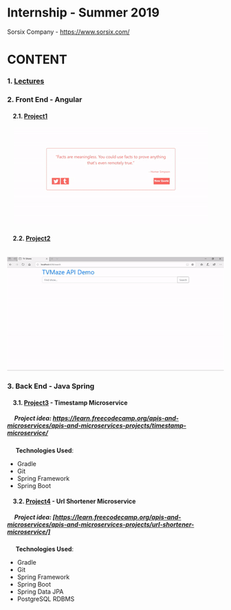# Internship - Summer 2019

Sorsix Company - https://www.sorsix.com/


# CONTENT

### 1. [Lectures](https://github.com/FisnikL/Internship-Summer-2019/tree/master/Sorsix-Material)
### 2. Front End - Angular  
#### &nbsp;&nbsp;&nbsp;&nbsp;2.1. [Project1](https://github.com/FisnikL/Internship-Summer-2019/tree/master/Projects/1.%20Front%20End%20-%20Angular/random-quote-spring-2019/random-quote-machine-FL)  
&nbsp;&nbsp;&nbsp;&nbsp;<img src="https://github.com/FisnikL/Internship-Summer-2019/blob/master/gifs/project1.gif" alt="random quote generator"/>

#### &nbsp;&nbsp;&nbsp;&nbsp;2.2. [Project2](https://github.com/FisnikL/Internship-Summer-2019/tree/master/Projects/1.%20Front%20End%20-%20Angular/tv-shows-interns/tv-shows-FL)  
&nbsp;&nbsp;&nbsp;&nbsp;<img src="https://github.com/FisnikL/Internship-Summer-2019/blob/master/gifs/project2.gif" alt="random quote generator"/>  

### 3. Back End - Java Spring

#### &nbsp;&nbsp;&nbsp;&nbsp;3.1. [Project3](https://github.com/FisnikL/Internship-Summer-2019/tree/master/Projects/2.%20Back%20End%20-%20Spring/timestamp-interns) - Timestamp Microservice 
##### &nbsp;&nbsp;&nbsp;&nbsp; Project idea: https://learn.freecodecamp.org/apis-and-microservices/apis-and-microservices-projects/timestamp-microservice/
&nbsp;&nbsp;&nbsp;&nbsp; **Technologies Used**:    
- Gradle  
- Git  
- Spring Framework
- Spring Boot  
  

#### &nbsp;&nbsp;&nbsp;&nbsp;3.2. [Project4](https://github.com/FisnikL/Internship-Summer-2019/tree/master/Projects/2.%20Back%20End%20-%20Spring/url-shortener-interns) - Url Shortener Microservice

##### &nbsp;&nbsp;&nbsp;&nbsp; Project idea: [https://learn.freecodecamp.org/apis-and-microservices/apis-and-microservices-projects/url-shortener-microservice/]
&nbsp;&nbsp;&nbsp;&nbsp; **Technologies Used**:   
- Gradle  
- Git  
- Spring Framework
-  Spring Boot
-  Spring Data JPA
-  PostgreSQL RDBMS
